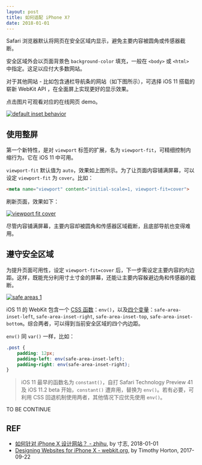 ```yaml
---
layout: post
title: 如何适配 iPhone X?
date: 2018-01-01
---
```


Safari 浏览器默认将网页在安全区域内显示，避免主要内容被圆角或传感器截断。

安全区域外会以页面背景色 `background-color` 填充，一般在 `<body>` 或 `<html>` 中指定。这足以应付大多数网站。

对于其他网站 - 比如包含通栏导航条的网站（如下图所示），可选择 iOS 11 搭载的崭新 WebKit API ，在全面屏上实现更好的显示效果。

点击图片可观看对应的在线网页 demo。

[![default inset behavior](https://webkit.org/wp-content/uploads/default-inset-behavior.png)](https://webkit.org/demos/safe-area-insets/1-default.html)

## 使用整屏

第一个新特性，是对 `viewport` 标签的扩展，名为 `viewport-fit`，可精细控制内缩行为。它在 iOS 11 中可用。

`viewport-fit` 默认值为 `auto`，效果如上图所示。为了让页面内容铺满屏幕，可以设定 `viewport-fit` 为 `cover`。比如：

```html
<meta name="viewport" content="initial-scale=1, viewport-fit=cover">
```

刷新页面，效果如下：

[![viewport fit cover](https://webkit.org/wp-content/uploads/viewport-fit-cover.png)](https://webkit.org/demos/safe-area-insets/2-viewport-fit.html)

尽管内容铺满屏幕，主要内容却被圆角和传感器区域截断，且底部导航也变得难用。

## 遵守安全区域

为提升页面可用性，设定 `viewport-fit=cover` 后，下一步需设定主要内容的内边距。这样，既能充分利用寸土寸金的屏幕，还能让主要内容躲避边角和传感器的截断。

[![safe areas 1](https://webkit.org/wp-content/uploads/safe-areas-1.png)](https://webkit.org/demos/safe-area-insets/safe-areas.html)

iOS 11 的 WebKit 包含一个 [CSS 函数][env]：`env()`，以及[四个变量][props]：`safe-area-inset-left`, `safe-area-inset-right`, `safe-area-inset-top`, `safe-area-inset-bottom`。综合两者，可以得到当前安全区域的四个内边距。

`env()` 同 `var()` 一样，比如：

```css
.post {
    padding: 12px;
    padding-left: env(safe-area-inset-left);
    padding-right: env(safe-area-inset-right);
}
```

> iOS 11 最早的函数名为 `constant()`，自打 Safari Technology Preview 41 及 iOS 11.2 beta 开始，`constant()` 遭弃用，替换为 `env()`。若有必要，可利用 CSS 回退机制使用两者，其他情况下应优先使用 `env()`。

TO BE CONTINUE

## REF

- [如何针对 iPhone X 设计网站？ - zhihu][zhihu], by 寸志, 2018-01-01
- [Designing Websites for iPhone X - webkit.org][webkit], by Timothy Horton, 2017-09-22


[zhihu]: https://zhuanlan.zhihu.com/p/32532138?group_id=931270020638556160
[webkit]: https://webkit.org/blog/7929/designing-websites-for-iphone-x/
[hig]: https://developer.apple.com/ios/human-interface-guidelines/overview/iphone-x/
[uikit]: https://developer.apple.com/documentation/uikit/uiview/positioning_content_relative_to_the_safe_area
[env]: https://github.com/w3c/csswg-drafts/pull/1817
[props]: https://github.com/w3c/csswg-drafts/pull/1819